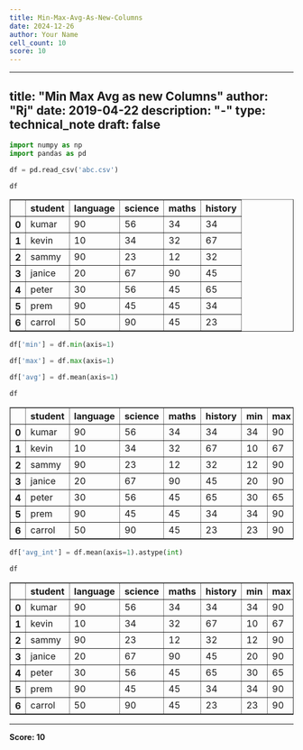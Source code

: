 ```yaml
---
title: Min-Max-Avg-As-New-Columns
date: 2024-12-26
author: Your Name
cell_count: 10
score: 10
---
```


---
title: "Min Max Avg as new Columns"
author: "Rj"
date: 2019-04-22
description: "-"
type: technical_note
draft: false
---

```python
import numpy as np
import pandas as pd
```


```python
df = pd.read_csv('abc.csv')
```


```python
df
```




<div>
<style scoped>
    .dataframe tbody tr th:only-of-type {
        vertical-align: middle;
    }

    .dataframe tbody tr th {
        vertical-align: top;
    }

    .dataframe thead th {
        text-align: right;
    }
</style>
<table border="1" class="dataframe">
  <thead>
    <tr style="text-align: right;">
      <th></th>
      <th>student</th>
      <th>language</th>
      <th>science</th>
      <th>maths</th>
      <th>history</th>
    </tr>
  </thead>
  <tbody>
    <tr>
      <th>0</th>
      <td>kumar</td>
      <td>90</td>
      <td>56</td>
      <td>34</td>
      <td>34</td>
    </tr>
    <tr>
      <th>1</th>
      <td>kevin</td>
      <td>10</td>
      <td>34</td>
      <td>32</td>
      <td>67</td>
    </tr>
    <tr>
      <th>2</th>
      <td>sammy</td>
      <td>90</td>
      <td>23</td>
      <td>12</td>
      <td>32</td>
    </tr>
    <tr>
      <th>3</th>
      <td>janice</td>
      <td>20</td>
      <td>67</td>
      <td>90</td>
      <td>45</td>
    </tr>
    <tr>
      <th>4</th>
      <td>peter</td>
      <td>30</td>
      <td>56</td>
      <td>45</td>
      <td>65</td>
    </tr>
    <tr>
      <th>5</th>
      <td>prem</td>
      <td>90</td>
      <td>45</td>
      <td>45</td>
      <td>34</td>
    </tr>
    <tr>
      <th>6</th>
      <td>carrol</td>
      <td>50</td>
      <td>90</td>
      <td>45</td>
      <td>23</td>
    </tr>
  </tbody>
</table>
</div>




```python
df['min'] = df.min(axis=1)
```


```python
df['max'] = df.max(axis=1)
```


```python
df['avg'] = df.mean(axis=1)
```


```python
df
```




<div>
<style scoped>
    .dataframe tbody tr th:only-of-type {
        vertical-align: middle;
    }

    .dataframe tbody tr th {
        vertical-align: top;
    }

    .dataframe thead th {
        text-align: right;
    }
</style>
<table border="1" class="dataframe">
  <thead>
    <tr style="text-align: right;">
      <th></th>
      <th>student</th>
      <th>language</th>
      <th>science</th>
      <th>maths</th>
      <th>history</th>
      <th>min</th>
      <th>max</th>
      <th>avg</th>
    </tr>
  </thead>
  <tbody>
    <tr>
      <th>0</th>
      <td>kumar</td>
      <td>90</td>
      <td>56</td>
      <td>34</td>
      <td>34</td>
      <td>34</td>
      <td>90</td>
      <td>56.333333</td>
    </tr>
    <tr>
      <th>1</th>
      <td>kevin</td>
      <td>10</td>
      <td>34</td>
      <td>32</td>
      <td>67</td>
      <td>10</td>
      <td>67</td>
      <td>36.666667</td>
    </tr>
    <tr>
      <th>2</th>
      <td>sammy</td>
      <td>90</td>
      <td>23</td>
      <td>12</td>
      <td>32</td>
      <td>12</td>
      <td>90</td>
      <td>43.166667</td>
    </tr>
    <tr>
      <th>3</th>
      <td>janice</td>
      <td>20</td>
      <td>67</td>
      <td>90</td>
      <td>45</td>
      <td>20</td>
      <td>90</td>
      <td>55.333333</td>
    </tr>
    <tr>
      <th>4</th>
      <td>peter</td>
      <td>30</td>
      <td>56</td>
      <td>45</td>
      <td>65</td>
      <td>30</td>
      <td>65</td>
      <td>48.500000</td>
    </tr>
    <tr>
      <th>5</th>
      <td>prem</td>
      <td>90</td>
      <td>45</td>
      <td>45</td>
      <td>34</td>
      <td>34</td>
      <td>90</td>
      <td>56.333333</td>
    </tr>
    <tr>
      <th>6</th>
      <td>carrol</td>
      <td>50</td>
      <td>90</td>
      <td>45</td>
      <td>23</td>
      <td>23</td>
      <td>90</td>
      <td>53.500000</td>
    </tr>
  </tbody>
</table>
</div>




```python
df['avg_int'] = df.mean(axis=1).astype(int)
```


```python
df
```




<div>
<style scoped>
    .dataframe tbody tr th:only-of-type {
        vertical-align: middle;
    }

    .dataframe tbody tr th {
        vertical-align: top;
    }

    .dataframe thead th {
        text-align: right;
    }
</style>
<table border="1" class="dataframe">
  <thead>
    <tr style="text-align: right;">
      <th></th>
      <th>student</th>
      <th>language</th>
      <th>science</th>
      <th>maths</th>
      <th>history</th>
      <th>min</th>
      <th>max</th>
      <th>avg</th>
      <th>avg_int</th>
    </tr>
  </thead>
  <tbody>
    <tr>
      <th>0</th>
      <td>kumar</td>
      <td>90</td>
      <td>56</td>
      <td>34</td>
      <td>34</td>
      <td>34</td>
      <td>90</td>
      <td>56.333333</td>
      <td>56</td>
    </tr>
    <tr>
      <th>1</th>
      <td>kevin</td>
      <td>10</td>
      <td>34</td>
      <td>32</td>
      <td>67</td>
      <td>10</td>
      <td>67</td>
      <td>36.666667</td>
      <td>36</td>
    </tr>
    <tr>
      <th>2</th>
      <td>sammy</td>
      <td>90</td>
      <td>23</td>
      <td>12</td>
      <td>32</td>
      <td>12</td>
      <td>90</td>
      <td>43.166667</td>
      <td>43</td>
    </tr>
    <tr>
      <th>3</th>
      <td>janice</td>
      <td>20</td>
      <td>67</td>
      <td>90</td>
      <td>45</td>
      <td>20</td>
      <td>90</td>
      <td>55.333333</td>
      <td>55</td>
    </tr>
    <tr>
      <th>4</th>
      <td>peter</td>
      <td>30</td>
      <td>56</td>
      <td>45</td>
      <td>65</td>
      <td>30</td>
      <td>65</td>
      <td>48.500000</td>
      <td>48</td>
    </tr>
    <tr>
      <th>5</th>
      <td>prem</td>
      <td>90</td>
      <td>45</td>
      <td>45</td>
      <td>34</td>
      <td>34</td>
      <td>90</td>
      <td>56.333333</td>
      <td>56</td>
    </tr>
    <tr>
      <th>6</th>
      <td>carrol</td>
      <td>50</td>
      <td>90</td>
      <td>45</td>
      <td>23</td>
      <td>23</td>
      <td>90</td>
      <td>53.500000</td>
      <td>53</td>
    </tr>
  </tbody>
</table>
</div>




---
**Score: 10**